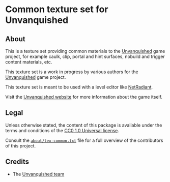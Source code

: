 Common texture set for Unvanquished
===================================


About
-----

This is a texture set providing common materials to the [Unvanquished](https://unvanquished.net) game project, for example caulk, clip, portal and hint surfaces, nobuild and trigger content materials, etc.

This texture set is a work in progress by various authors for the [Unvanquished](https://unvanquished.net) game project.

This texture set is meant to be used with a level editor like [NetRadiant](https://netradiant.gitlab.io/).

Visit the [Unvanquished website](https://unvanquished.net/) for more information about the game itself.


Legal
-----

Unless otherwise stated, the content of this package is available under the terms and conditions of the [CC0 1.0 Universal license](https://creativecommons.org/publicdomain/zero/1.0/).

Consult the [`about/tex-common.txt`](about/tex-common.txt) file for a full overview of the contributors of this project.


Credits
-------

- The [Unvanquished team](https://unvanquished.net/about/)

